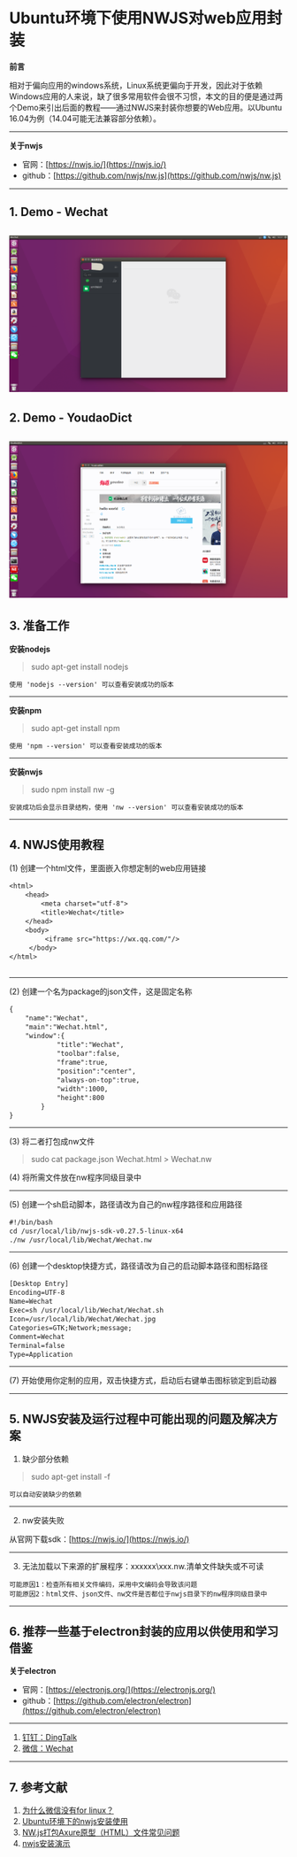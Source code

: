 # Ubuntu环境下使用NWJS对web应用封装

**前言**

相对于偏向应用的windows系统，Linux系统更偏向于开发，因此对于依赖Windows应用的人来说，缺了很多常用软件会很不习惯，本文的目的便是通过两个Demo来引出后面的教程——通过NWJS来封装你想要的Web应用。以Ubuntu 16.04为例（14.04可能无法兼容部分依赖）。

----
**关于nwjs**

- 官网：[https://nwjs.io/](https://nwjs.io/)
- github：[https://github.com/nwjs/nw.js](https://github.com/nwjs/nw.js)
----
## 1. Demo - Wechat
![](https://github.com/13608089849/NWJS-Demo/blob/master/image/wechat.png)
----
## 2. Demo - YoudaoDict
![](https://github.com/13608089849/NWJS-Demo/blob/master/image/youdaodict.png)
----
## 3. 准备工作
**安装nodejs**
> sudo apt-get install nodejs

	使用 'nodejs --version' 可以查看安装成功的版本

** **
**安装npm**
> sudo apt-get install npm

	使用 'npm --version' 可以查看安装成功的版本

** **
**安装nwjs**
> sudo npm install nw -g

	安装成功后会显示目录结构，使用 'nw --version' 可以查看安装成功的版本
	
----
## 4. NWJS使用教程
(1) 创建一个html文件，里面嵌入你想定制的web应用链接
````
<html>
 	<head>
  		<meta charset="utf-8">
  		<title>Wechat</title>
 	</head>
 	<body>
 		 <iframe src="https://wx.qq.com/"/>
	 </body>
</html>
	
````
** **
(2) 创建一个名为package的json文件，这是固定名称
````
{
	"name":"Wechat",
	"main":"Wechat.html",
	"window":{
			"title":"Wechat",
			"toolbar":false,
			"frame":true,
			"position":"center",
			"always-on-top":true,
			"width":1000,
			"height":800
		}
}
````
** **
(3) 将二者打包成nw文件
> sudo cat package.json Wechat.html > Wechat.nw

(4) 将所需文件放在nw程序同级目录中

** **
(5) 创建一个sh启动脚本，路径请改为自己的nw程序路径和应用路径
````
#!/bin/bash
cd /usr/local/lib/nwjs-sdk-v0.27.5-linux-x64
./nw /usr/local/lib/Wechat/Wechat.nw
````
** **
(6) 创建一个desktop快捷方式，路径请改为自己的启动脚本路径和图标路径
````
[Desktop Entry]
Encoding=UTF-8
Name=Wechat
Exec=sh /usr/local/lib/Wechat/Wechat.sh
Icon=/usr/local/lib/Wechat/Wechat.jpg
Categories=GTK;Network;message;
Comment=Wechat
Terminal=false
Type=Application
````
** **
(7) 开始使用你定制的应用，双击快捷方式，启动后右键单击图标锁定到启动器

----
## 5. NWJS安装及运行过程中可能出现的问题及解决方案
1. 缺少部分依赖
>  sudo apt-get install -f
	
	可以自动安装缺少的依赖

** **
2. nw安装失败

从官网下载sdk：[https://nwjs.io/](https://nwjs.io/)

 ** **
3. 无法加载以下来源的扩展程序：xxxxxx\xxx.nw.清单文件缺失或不可读
````
可能原因1：检查所有相关文件编码，采用中文编码会导致该问题
可能原因2：html文件、json文件、nw文件是否都位于nwjs目录下的nw程序同级目录中
````
----
## 6. 推荐一些基于electron封装的应用以供使用和学习借鉴
**关于electron**

- 官网：[https://electronjs.org/](https://electronjs.org/)
- github：[https://github.com/electron/electron](https://github.com/electron/electron)
** **
1. [钉钉：DingTalk](https://github.com/nashaofu/dingtalk)
2. [微信：Wechat](https://github.com/geeeeeeeeek/electronic-wechat)
----
## 7. 参考文献
1. [为什么微信没有for linux？](https://www.zhihu.com/question/39977685)
2. [Ubuntu环境下的nwjs安装使用 ](http://blog.csdn.net/running_meng/article/details/78180930)
3. [NW.js打包Axure原型（HTML）文件常见问题](http://www.raedme.cn/tutorial/333.html)
4. [nwjs安装演示](https://www.npmjs.com/package/nwjs)
